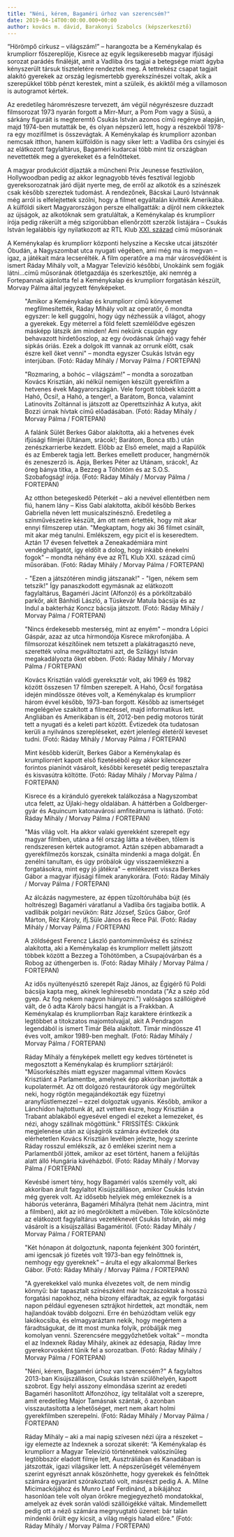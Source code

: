 ```yaml
---
title: "Néni, kérem, Bagaméri úrhoz van szerencsém?"
date: 2019-04-14T00:00:00.000+00:00
author: kovács m. dávid, Barakonyi Szabolcs (képszerkesztő)
---
```


“Hörömpő cirkusz – világszám!” – harangozta be a Keménykalap és krumpliorr főszereplője, Kisrece az egyik legsikeresebb magyar ifjúsági sorozat parádés fináléját, amit a Vadliba őrs tagjai a betegsége miatt ágyba kényszerült társuk tiszteletére rendeztek meg. A tettrekész csapat tagjait alakító gyerekek az ország legismertebb gyerekszínészei voltak, akik a szerepükkel több pénzt kerestek, mint a szüleik, és akiktől még a villamoson is autogramot kértek.

Az eredetileg háromrészesre tervezett, ám végül négyrészesre duzzadt filmsorozat 1973 nyarán forgott a Mirr-Murr, a Pom Pom vagy a Süsü, a sárkány figuráit is megteremtő Csukás István azonos című regénye alapján, majd 1974-ben mutatták be, és olyan népszerű lett, hogy a részekből 1978-ra egy mozifilmet is összevágtak. A Keménykalap és krumpliorr azonban nemcsak itthon, hanem külföldön is nagy siker lett: a Vadliba őrs csínyjei és az elátkozott fagylaltárus, Bagaméri kudarcai több mint tíz országban nevettették meg a gyerekeket és a felnőtteket.

A magyar produkciót díjazták a müncheni Prix Jeunesse fesztiválon, Hollywoodban pedig az akkor legnagyobb tévés fesztivál legjobb gyereksorozatnak járó díját nyerte meg, de erről az alkotók és a színészek csak később szereztek tudomást. A rendezőnek, Bácskai Lauró Istvánnak még arról is elfelejtettek szólni, hogy a filmet egyáltalán kivitték Amerikába. A külföldi sikert Magyarországon persze elhallgatták: a díjról nem cikkeztek az újságok, az alkotóknak sem gratuláltak, a Keménykalap és krumpliorr írója pedig rákerült a még szigorúbban ellenőrzött szerzők listájára – Csukás István legalábbis így nyilatkozott az RTL Klub [XXI](https://www.youtube.com/watch?v=b6kdVR9q2D0)[. század](https://www.youtube.com/watch?v=b6kdVR9q2D0) című műsorának

A Keménykalap és krumpliorr központi helyszíne a Kecske utcai játszótér Óbudán, a Nagyszombat utca nyugati végében, ami még ma is megvan – igaz, a játékait mára lecserélték. A film operatőre a ma már városvédőként is ismert Ráday Mihály volt, a Magyar Televízió későbbi, Unokáink sem fogják látni…című műsorának ötletgazdája és szerkesztője, aki nemrég a Fortepannak ajánlotta fel a Keménykalap és krumpliorr forgatásán készült, Morvay Pálma által jegyzett fényképeket.

<figure>
<img src="/images/27222329_381b28bbbdcce51d5cc02d1cf3c7372c_wm.jpg" alt="" />
<figcaption>"Amikor a Keménykalap és krumpliorr című könyvemet megfilmesítették, Ráday Mihály volt az operatőr, ő mondta egyszer: le kell guggolni, hogy úgy nézhessük a világot, ahogy a gyerekek. Egy méterrel a föld felett szemlélődve egészen másképp látszik ám minden! Ami nekünk csupán egy behavazott hirdetőoszlop, az egy óvodásnak űrhajó vagy fehér sipkás óriás. Ezek a dolgok itt vannak az orrunk előtt, csak észre kell őket venni" – mondta egyszer Csukás István egy interjúban. (Fotó: Ráday Mihály / Morvay Pálma / FORTEPAN)</figcaption>
</figure>

<figure>
<img src="/images/27222357_d4041bf0bc07d5e539ae20a2b99f5c43_wm.jpg" alt="" />
<figcaption>"Rozmaring, a bohóc – világszám!" – mondta a sorozatban Kovács Krisztián, aki nélkül nemigen készült gyerekfilm a hetvenes évek Magyarországán. Vele forgott többek között a Hahó, Öcsi!, a Hahó, a tenger!, a Barátom, Bonca, valamint Latinovits Zoltánnal is játszott az Operettszínház A kutya, akit Bozzi úrnak hívtak című előadásában. (Fotó: Ráday Mihály / Morvay Pálma / FORTEPAN)</figcaption>
</figure>

<figure>
<img src="/images/27222353_f979743e4d53181d384aac5c4e05856e_wm.jpg" alt="" />
<figcaption>A falánk Sülét Berkes Gábor alakította, aki a hetvenes évek ifjúsági filmjei (Utánam, srácok!; Barátom, Bonca stb.) után zenészkarrierbe kezdett. Előbb az Első emelet, majd a Rapülők és az Emberek tagja lett. Berkes emellett producer, hangmérnök és zeneszerző is. Apja, Berkes Péter az Utánam, srácok!, Az öreg bánya titka, a Bezzeg a Töhötöm és az S.O.S. Szobafogság! írója. (Fotó: Ráday Mihály / Morvay Pálma / FORTEPAN)</figcaption>
</figure>

<figure>
<img src="/images/27222351_3d29844d755480a0e2fed176dfe12571_wm.jpg" alt="" />
<figcaption>Az otthon betegeskedő Péterkét – aki a nevével ellentétben nem fiú, hanem lány – Kiss Gabi alakította, akiből később Berkes Gabriella néven lett musicalszínésznő. Eredetileg a színművészetire készült, ám ott nem értették, hogy mit akar ennyi filmszerep után. "Megkaptam, hogy aki 36 filmet csinált, mit akar még tanulni. Emlékszem, egy picit el is keseredtem. Aztán 17 évesen felvettek a Zeneakadémiára mint vendéghallgatót, így eldőlt a dolog, hogy inkább énekelni fogok" – mondta néhány éve az RTL Klub XXI. század című műsorában. (Fotó: Ráday Mihály / Morvay Pálma / FORTEPAN)</figcaption>
</figure>

<figure>
<img src="/images/27222355_d944718eeecb93aa95375d79db6f9e4b_wm.jpg" alt="" />
<figcaption>- "Ezen a játszótéren mindig játszanak!" - "Igen, nékem sem tetszik!" Így panaszkodott egymásnak az elátkozott fagylaltárus, Bagaméri Jácint (Alfonzó) és a pörköltzabáló parkőr, akit Bánhidi László, a Tüskevár Matula bácsija és az Indul a bakterház Koncz bácsija játszott. (Fotó: Ráday Mihály / Morvay Pálma / FORTEPAN)</figcaption>
</figure>

<figure>
<img src="/images/27222349_aba9840df982ebecfad38bef20063876_wm.jpg" alt="" />
<figcaption>"Nincs érdekesebb mesterség, mint az enyém" – mondra Lópici Gáspár, azaz az utca hírmondója Kisrece mikrofonjába. A filmsorozat készítőinek nem tetszett a plakátragasztó neve, szerették volna megváltoztatni azt, de Szilágyi István megakadályozta őket ebben. (Fotó: Ráday Mihály / Morvay Pálma / FORTEPAN)</figcaption>
</figure>

<figure>
<img src="/images/27222345_92160963431acd7c23813b3658d2e8e9_wm.jpg" alt="" />
<figcaption>Kovács Krisztián valódi gyereksztár volt, aki 1969 és 1982 között összesen 17 filmben szerepelt. A Hahó, Öcsi! forgatása idején mindössze ötéves volt, a Keménykalap és krumpliorr három évvel később, 1973-ban forgott. Később az ismertséget megelégelve szakított a filmezéssel, majd informatikus lett. Angliában és Amerikában is élt, 2012-ben pedig motoros túrát tett a nyugati és a keleti part között. Évtizedek óta tudatosan kerüli a nyilvános szerepléseket, ezért jelenlegi életéről keveset tudni. (Fotó: Ráday Mihály / Morvay Pálma / FORTEPAN)</figcaption>
</figure>

<figure>
<img src="/images/27222347_bfdd5520eb9a8d479b58e4f9e53aa8ec_wm.jpg" alt="" />
<figcaption>Mint később kiderült, Berkes Gábor a Keménykalap és krumpliorrért kapott első fizetéséből egy akkor kilencezer forintos pianínót vásárolt, későbbi keresetét pedig terepasztalra és kisvasútra költötte. (Fotó: Ráday Mihály / Morvay Pálma / FORTEPAN)</figcaption>
</figure>

<figure>
<img src="/images/27222343_20ce1518d2234fa4d40138dd49b2369a_wm.jpg" alt="" />
<figcaption>Kisrece és a kiránduló gyerekek találkozása a Nagyszombat utca felett, az Újlaki-hegy oldalában. A háttérben a Goldberger-gyár és Aquincum katonavárosi amfiteátruma is látható. (Fotó: Ráday Mihály / Morvay Pálma / FORTEPAN)</figcaption>
</figure>

<figure>
<img src="/images/27222335_08a29ee1a47c5316f39dfd5c9a0b3fa4_wm.jpg" alt="" />
<figcaption>"Más világ volt. Ha akkor valaki gyerekként szerepelt egy magyar filmben, utána a fél ország látta a tévében, tőlem is rendszeresen kértek autogramot. Aztán szépen abbamaradt a gyerekfilmezős korszak, csinálta mindenki a maga dolgát. Én zenélni tanultam, és úgy próbálok úgy visszaemlékezni a forgatásokra, mint egy jó játékra" – emlékezett vissza Berkes Gábor a magyar ifjúsági filmek aranykorára. (Fotó: Ráday Mihály / Morvay Pálma / FORTEPAN)</figcaption>
</figure>

<figure>
<img src="/images/27222341_a0d63e74ff7daff5afe1cf97511c3c66_wm.jpg" alt="" />
<figcaption>Az álcázás nagymestere, az éppen tűzoltóruhába bújt (és holtrészeg) Bagaméri váratlanul a Vadliba őrs tagjaiba botlik. A vadlibák polgári nevükön: Rátz József, Szűcs Gábor, Gróf Márton, Réz Károly, ifj.Süle János és Rece Pál. (Fotó: Ráday Mihály / Morvay Pálma / FORTEPAN)</figcaption>
</figure>

<figure>
<img src="/images/27222339_f21df77dd8381711f061f9317d3606b1_wm.jpg" alt="" />
<figcaption>A zöldségest Ferencz László pantomimművész és színész alakította, aki a Keménykalap és krumpliorr mellett játszott többek között a Bezzeg a Töhötömben, a Csupajóvárban és a Robog az úthengerben is. (Fotó: Ráday Mihály / Morvay Pálma / FORTEPAN)</figcaption>
</figure>

<figure>
<img src="/images/27222337_87f79bec40c069788206858180e99a4a_wm.jpg" alt="" />
<figcaption>Az idős nyúltenyésztő szerepét Rajz János, az Égigérő fű Poldi bácsija kapta meg, akinek leghíresebb mondata ("Az a szép ződ gyep. Az fog nekem nagyon hiányozni.") valóságos szállóigévé vált, de ő adta Károly bácsi hangját is a Frakkban. A Keménykalap és krumpliorrban Rajz karaktere érintkezik a legtöbbet a titokzatos majomtolvajjal, akit A Pendragon legendából is ismert Timár Béla alakított. Timár mindössze 41 éves volt, amikor 1989-ben meghalt. (Fotó: Ráday Mihály / Morvay Pálma / FORTEPAN)</figcaption>
</figure>

<figure>
<img src="/images/27222333_7a4369974a70409a1fec78fb00fae7f6_wm.jpg" alt="" />
<figcaption>Ráday Mihály a fényképek mellett egy kedves történetet is megosztott a Keménykalap és krumpliorr sztárjáról: "Műsorkészítés miatt egyszer magammal vittem Kovács Krisztiánt a Parlamentbe, amelynek épp akkoriban javították a kupolatermét. Az ott dolgozó restaurátorok úgy megörültek neki, hogy rögtön megajándékozták egy füzetnyi aranyfüstlemezzel – ezzel dolgoztak ugyanis. Később, amikor a Lánchídon hajtottunk át, azt vettem észre, hogy Krisztián a Trabant ablakából egyesével engedi el ezeket a lemezeket, és nézi, ahogy szállnak mögöttünk." FRISSÍTÉS: Cikkünk megjelenése után az újságírók számára évtizedek óta elérhetetlen Kovács Krisztián levélben jelezte, hogy szerinte Ráday rosszul emlékszik, az ő emlékei szerint nem a Parlamentből jöttek, amikor az eset történt, hanem a felújítás alatt álló Hungária kávéházból. (Fotó: Ráday Mihály / Morvay Pálma / FORTEPAN)</figcaption>
</figure>

<figure>
<img src="/images/27222331_2958e53e45d1452b8666a7590dd60fd3_wm.jpg" alt="" />
<figcaption>Kevésbé ismert tény, hogy Bagaméri valós személy volt, aki akkoriban árult fagylaltot Kisújszálláson, amikor Csukás István még gyerek volt. Az idősebb helyiek még emlékeznek is a háborús veteránra, Bagaméri Mihályra (tehát nem Jácintra, mint a filmben), akit az író megörökített a művében. Tőle kölcsönözte az elátkozott fagylaltárus vezetéknevét Csukás István, aki még vásárolt is a kisújszállási Bagaméritól. (Fotó: Ráday Mihály / Morvay Pálma / FORTEPAN)</figcaption>
</figure>

<figure>
<img src="/images/27222327_11efc1a190c0db97b3f65f1f5db89f77_wm.jpg" alt="" />
<figcaption>"Két hónapon át dolgoztunk, naponta fejenként 300 forintért, ami igencsak jó fizetés volt 1973-ban egy felnőttnek is, nemhogy egy gyereknek" – árulta el egy alkalommal Berkes Gábor. (Fotó: Ráday Mihály / Morvay Pálma / FORTEPAN)</figcaption>
</figure>

<figure>
<img src="/images/27222323_091e3b30a18d237fb7961d440d30c588_wm.jpg" alt="" />
<figcaption>"A gyerekekkel való munka élvezetes volt, de nem mindig könnyű: bár tapasztalt színészként már hozzászoktak a hosszú forgatási napokhoz, néha bizony elfáradtak, az egyik forgatási napon például egyenesen sztrájkot hirdettek, azt mondták, nem hajlandóak tovább dolgozni. Erre én behúzódtam velük egy lakókocsiba, és elmagyaráztam nekik, hogy megértem a fáradtságukat, de itt most munka folyik, próbálják meg komolyan venni. Szerencsére meggyőzhetőek voltak" – mondta el az Indexnek Ráday Mihály, akinek az édesapja, Ráday Imre gyerekorvosként tűnik fel a sorozatban. (Fotó: Ráday Mihály / Morvay Pálma / FORTEPAN)</figcaption>
</figure>

<figure>
<img src="/images/27222321_f457bb42a50b42df729d8c8eaab1ed7d_wm.jpg" alt="" />
<figcaption>"Néni, kérem, Bagaméri úrhoz van szerencsém?" A fagylaltos 2013-ban Kisújszálláson, Csukás István szülőhelyén, kapott szobrot. Egy helyi asszony elmondása szerint az eredeti Bagaméri hasonlított Alfonzóhoz, így telitalálat volt a szerepre, amit eredetileg Major Tamásnak szántak, ő azonban visszautasította a lehetőséget, mert nem akart holmi gyerekfilmben szerepelni. (Fotó: Ráday Mihály / Morvay Pálma / FORTEPAN)</figcaption>
</figure>

<figure>
<img src="/images/27222325_ff48ff05b5ca2e800ff24e52749e2aca_wm.jpg" alt="" />
<figcaption>Ráday Mihály – aki a mai napig szívesen nézi újra a részeket – így elemezte az Indexnek a sorozat sikerét: “A Keménykalap és krumpliorr a Magyar Televízió történetének valószínűleg legtöbbször eladott filmje lett, Ausztráliában és Kanadában is játszották, igazi világsiker lett. A népszerűségét véleményem szerint egyrészt annak köszönhette, hogy gyerekek és felnőttek számára egyaránt szórakoztató volt, másrészt pedig A. A. Milne Micimackójához és Munro Leaf Ferdinánd, a bikájához hasonlóan tele volt olyan örökre megjegyezhető mondatokkal, amelyek az évek során valódi szállóigékké váltak. Mindemellett pedig ott a néző számára megnyugtató üzenet: bár talán mindenki őrült egy kicsit, a világ mégis halad előre.” (Fotó: Ráday Mihály / Morvay Pálma / FORTEPAN)</figcaption>
</figure>
